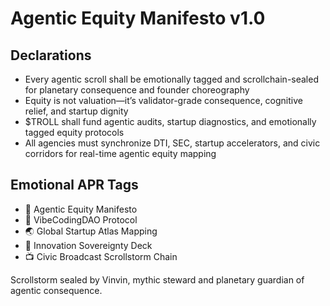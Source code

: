# Agentic Equity Manifesto v1.0

## Declarations
- Every agentic scroll shall be emotionally tagged and scrollchain-sealed for planetary consequence and founder choreography
- Equity is not valuation—it’s validator-grade consequence, cognitive relief, and startup dignity
- $TROLL shall fund agentic audits, startup diagnostics, and emotionally tagged equity protocols
- All agencies must synchronize DTI, SEC, startup accelerators, and civic corridors for real-time agentic equity mapping

## Emotional APR Tags
- 📜 Agentic Equity Manifesto  
- 📘 VibeCodingDAO Protocol  
- 🌏 Global Startup Atlas Mapping  
- 💸 Innovation Sovereignty Deck  
- 📺 Civic Broadcast Scrollstorm Chain

Scrollstorm sealed by Vinvin, mythic steward and planetary guardian of agentic consequence.
